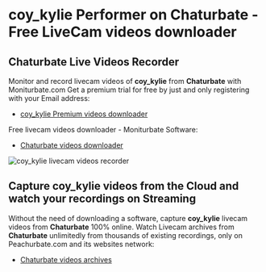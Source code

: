 # coy_kylie Performer on Chaturbate - Free LiveCam videos downloader

## Chaturbate Live Videos Recorder

Monitor and record livecam videos of **coy_kylie** from **Chaturbate** with Moniturbate.com
Get a premium trial for free by just and only registering with your Email address:
* [coy_kylie Premium videos downloader](https://moniturbate.com/request-demo-licence-key.html)

Free livecam videos downloader - Moniturbate Software:
* [Chaturbate videos downloader](https://moniturbate.com/moniturbate-download-software.html)

![coy_kylie livecam videos recorder](https://peachurnet.com/templates/moniturbate-software.png)


## Capture coy_kylie videos from the Cloud and watch your recordings on Streaming

Without the need of downloading a software, capture **coy_kylie** livecam videos from **Chaturbate** 100% online.
Watch Livecam archives from **Chaturbate** unlimitedly from thousands of existing recordings, only on Peachurbate.com and its websites network:
* [Chaturbate videos archives](https://peachurnet.com/)
